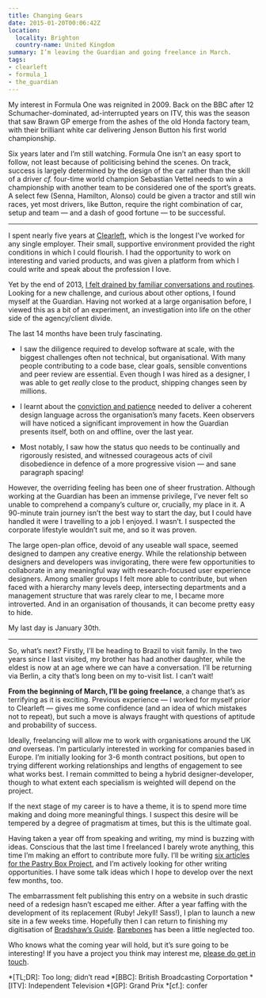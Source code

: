 ```yaml
---
title: Changing Gears
date: 2015-01-20T00:06:42Z
location:
  locality: Brighton
  country-name: United Kingdom
summary: I’m leaving the Guardian and going freelance in March.
tags:
- clearleft
- formula_1
- the_guardian
---
```

My interest in Formula One was reignited in 2009. Back on the BBC after 12 Schumacher-dominated, ad-interrupted years on ITV, this was the season that saw Brawn GP emerge from the ashes of the old Honda factory team, with their brilliant white car delivering Jenson Button his first world championship.

Six years later and I’m still watching. Formula One isn’t an easy sport to follow, not least because of politicising behind the scenes. On track, success is largely determined by the design of the car rather than the skill of a driver *cf.* four-time world champion Sebastian Vettel needs to win a championship with another team to be considered one of the sport’s greats. A select few (Senna, Hamilton, Alonso) could be given a tractor and still win races, yet most drivers, like Button, require the right combination of car, setup and team — and a dash of good fortune — to be successful.

***

I spent nearly five years at [Clearleft][1], which is the longest I’ve worked for any single employer. Their small, supportive environment provided the right conditions in which I could flourish. I had the opportunity to work on interesting and varied products, and was given a platform from which I could write and speak about the profession I love.

Yet by the end of 2013, [I felt drained by familiar conversations and routines][2]. Looking for a new challenge, and curious about other options, I found myself at the Guardian. Having not worked at a large organisation before, I viewed this as a bit of an experiment, an investigation into life on the other side of the agency/client divide.

The last 14 months have been truly fascinating.

* I saw the diligence required to develop software at scale, with the biggest challenges often not technical, but organisational. With many people contributing to a code base, clear goals, sensible conventions and peer review are essential. Even though I was hired as a designer, I was able to get *really* close to the product, shipping changes seen by millions.

* I learnt about the [conviction and patience][3] needed to deliver a coherent design language across the organisation’s many facets. Keen observers will have noticed a significant improvement in how the Guardian presents itself, both on and offline, over the last year.

* Most notably, I saw how the status quo needs to be continually and rigorously resisted, and witnessed courageous acts of civil disobedience in defence of a more progressive vision — and sane paragraph spacing!

However, the overriding feeling has been one of sheer frustration. Although working at the Guardian has been an immense privilege, I’ve never felt so unable to comprehend a company’s culture or, crucially, my place in it. A 90-minute train journey isn’t the best way to start the day, but I could have handled it were I travelling to a job I enjoyed. I wasn’t. I suspected the corporate lifestyle wouldn’t suit me, and so it was proven.

The large open-plan office, devoid of any useable wall space, seemed designed to dampen any creative energy. While the relationship between designers and developers was invigorating, there were few opportunities to collaborate in any meaningful way with research-focused user experience designers. Among smaller groups I felt more able to contribute, but when faced with a hierarchy many levels deep, intersecting departments and a management structure that was rarely clear to me, I became more introverted. And in an organisation of thousands, it can become pretty easy to hide.

My last day is January 30th.

***

So, what’s next? Firstly, I’ll be heading to Brazil to visit family. In the two years since I last visited, my brother has had another daughter, while the eldest is now at an age where we can have a conversation. I’ll be returning via Berlin, a city that’s long been on my to-visit list. I can’t wait!

**From the beginning of March, I’ll be going freelance**, a change that’s as terrifying as it is exciting. Previous experience — I worked for myself prior to Clearleft — gives me some confidence (and an idea of which mistakes not to repeat), but such a move is always fraught with questions of aptitude and probability of success.

Ideally, freelancing will allow me to work with organisations around the UK *and* overseas. I’m particularly interested in working for companies based in Europe. I’m initially looking for 3-6 month contract positions, but open to trying different working relationships and lengths of engagement to see what works best. I remain committed to being a hybrid designer-developer, though to what extent each specialism is weighted will depend on the project.

If the next stage of my career is to have a theme, it is to spend more time making and doing more meaningful things. I suspect this desire will be tempered by a degree of pragmatism at times, but this is the ultimate goal.

Having taken a year off from speaking and writing, my mind is buzzing with ideas. Conscious that the last time I freelanced I barely wrote anything, this time I’m making an effort to contribute more fully. I’ll be writing [six articles for the Pastry Box Project][4], and I’m actively looking for other writing opportunities. I have some talk ideas which I hope to develop over the next few months, too.

The embarrassment felt publishing this entry on a website in such drastic need of a redesign hasn’t escaped me either. After a year faffing with the development of its replacement (Ruby! Jekyll! Sass!), I plan to launch a new site in a few weeks time. Hopefully then I can return to finishing my digitisation of [Bradshaw’s Guide][5]. [Barebones][6] has been a little neglected too.

Who knows what the coming year will hold, but it’s sure going to be interesting! If you have a project you think may interest me, [please do get in touch][7].

[1]: https://clearleft.com
[2]: /2013/10/moving_in_moving_on
[3]: https://the-pastry-box-project.net/paul-lloyd/2015-january-12
[4]: https://the-pastry-box-project.net/baker/paul-lloyd
[5]: https://bradshaws.guide
[6]: https://github.com/tiepz/barebones
[7]: /contact

*[TL;DR]: Too long; didn’t read
*[BBC]: British Broadcasting Corportation
*[ITV]: Independent Television
*[GP]: Grand Prix
*[cf.]: confer

